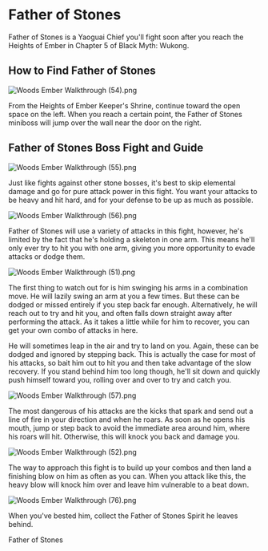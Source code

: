 # Father of Stones

Father of Stones is a Yaoguai Chief you'll fight soon after you reach the Heights of Ember in Chapter 5 of Black Myth: Wukong. 

## How to Find Father of Stones

![Woods Ember Walkthrough \(54\).png](https://oyster.ignimgs.com/mediawiki/apis.ign.com/black-myth-wukong/c/c4/Woods_Ember_Walkthrough_%2854%29.png)

From the Heights of Ember Keeper's Shrine, continue toward the open space on the left. When you reach a certain point, the Father of Stones miniboss will jump over the wall near the door on the right. 

## Father of Stones Boss Fight and Guide

![Woods Ember Walkthrough \(55\).png](https://oyster.ignimgs.com/mediawiki/apis.ign.com/black-myth-wukong/c/cf/Woods_Ember_Walkthrough_%2855%29.png)

Just like fights against other stone bosses, it's best to skip elemental damage and go for pure attack power in this fight. You want your attacks to be heavy and hit hard, and for your defense to be up as much as possible. 

![Woods Ember Walkthrough \(56\).png](https://oyster.ignimgs.com/mediawiki/apis.ign.com/black-myth-wukong/3/36/Woods_Ember_Walkthrough_%2856%29.png)

Father of Stones will use a variety of attacks in this fight, however, he's limited by the fact that he's holding a skeleton in one arm. This means he'll only ever try to hit you with one arm, giving you more opportunity to evade attacks or dodge them. 

![Woods Ember Walkthrough \(51\).png](https://oyster.ignimgs.com/mediawiki/apis.ign.com/black-myth-wukong/2/27/Woods_Ember_Walkthrough_%2851%29.png)

The first thing to watch out for is him swinging his arms in a combination move. He will lazily swing an arm at you a few times. But these can be dodged or missed entirely if you step back far enough. Alternatively, he will reach out to try and hit you, and often falls down straight away after performing the attack. As it takes a little while for him to recover, you can get your own combo of attacks in here. 

He will sometimes leap in the air and try to land on you. Again, these can be dodged and ignored by stepping back. This is actually the case for most of his attacks, so bait him out to hit you and then take advantage of the slow recovery. If you stand behind him too long though, he'll sit down and quickly push himself toward you, rolling over and over to try and catch you. 

![Woods Ember Walkthrough \(57\).png](https://oyster.ignimgs.com/mediawiki/apis.ign.com/black-myth-wukong/e/e8/Woods_Ember_Walkthrough_%2857%29.png)

The most dangerous of his attacks are the kicks that spark and send out a line of fire in your direction and when he roars. As soon as he opens his mouth, jump or step back to avoid the immediate area around him, where his roars will hit. Otherwise, this will knock you back and damage you. 

![Woods Ember Walkthrough \(52\).png](https://oyster.ignimgs.com/mediawiki/apis.ign.com/black-myth-wukong/b/bd/Woods_Ember_Walkthrough_%2852%29.png)

The way to approach this fight is to build up your combos and then land a finishing blow on him as often as you can. When you attack like this, the heavy blow will knock him over and leave him vulnerable to a beat down. 

![Woods Ember Walkthrough \(76\).png](https://oyster.ignimgs.com/mediawiki/apis.ign.com/black-myth-wukong/a/ab/Woods_Ember_Walkthrough_%2876%29.png)

When you've bested him, collect the Father of Stones Spirit he leaves behind. 

Father of Stones